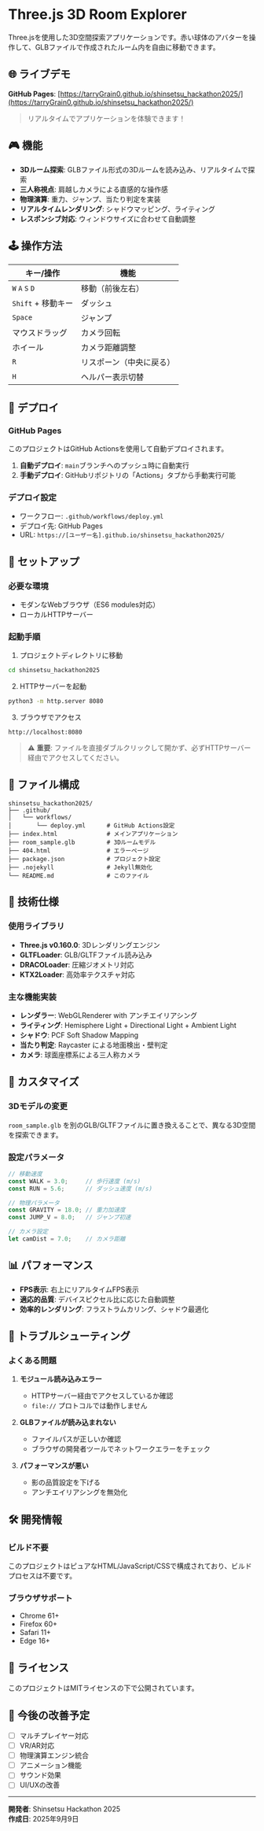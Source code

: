 # Three.js 3D Room Explorer

Three.jsを使用した3D空間探索アプリケーションです。赤い球体のアバターを操作して、GLBファイルで作成されたルーム内を自由に移動できます。

## 🌐 ライブデモ

**GitHub Pages**: [https://tarryGrain0.github.io/shinsetsu_hackathon2025/](https://tarryGrain0.github.io/shinsetsu_hackathon2025/)

> リアルタイムでアプリケーションを体験できます！

## 🎮 機能

- **3Dルーム探索**: GLBファイル形式の3Dルームを読み込み、リアルタイムで探索
- **三人称視点**: 肩越しカメラによる直感的な操作感
- **物理演算**: 重力、ジャンプ、当たり判定を実装
- **リアルタイムレンダリング**: シャドウマッピング、ライティング
- **レスポンシブ対応**: ウィンドウサイズに合わせて自動調整

## 🕹️ 操作方法

| キー/操作          | 機能                     |
| ------------------ | ------------------------ |
| `W` `A` `S` `D`    | 移動（前後左右）         |
| `Shift` + 移動キー | ダッシュ                 |
| `Space`            | ジャンプ                 |
| マウスドラッグ     | カメラ回転               |
| ホイール           | カメラ距離調整           |
| `R`                | リスポーン（中央に戻る） |
| `H`                | ヘルパー表示切替         |

## 🚀 デプロイ

### GitHub Pages
このプロジェクトはGitHub Actionsを使用して自動デプロイされます。

1. **自動デプロイ**: `main`ブランチへのプッシュ時に自動実行
2. **手動デプロイ**: GitHubリポジトリの「Actions」タブから手動実行可能

### デプロイ設定
- ワークフロー: `.github/workflows/deploy.yml`
- デプロイ先: GitHub Pages
- URL: `https://[ユーザー名].github.io/shinsetsu_hackathon2025/`

## 🚀 セットアップ

### 必要な環境
- モダンなWebブラウザ（ES6 modules対応）
- ローカルHTTPサーバー

### 起動手順

1. プロジェクトディレクトリに移動
```bash
cd shinsetsu_hackathon2025
```

2. HTTPサーバーを起動
```bash
python3 -m http.server 8080
```

3. ブラウザでアクセス
```
http://localhost:8080
```

> ⚠️ **重要**: ファイルを直接ダブルクリックして開かず、必ずHTTPサーバー経由でアクセスしてください。

## 📁 ファイル構成

```
shinsetsu_hackathon2025/
├── .github/
│   └── workflows/
│       └── deploy.yml      # GitHub Actions設定
├── index.html              # メインアプリケーション
├── room_sample.glb         # 3Dルームモデル
├── 404.html                # エラーページ
├── package.json            # プロジェクト設定
├── .nojekyll               # Jekyll無効化
└── README.md               # このファイル
```

## 🔧 技術仕様

### 使用ライブラリ
- **Three.js v0.160.0**: 3Dレンダリングエンジン
- **GLTFLoader**: GLB/GLTFファイル読み込み
- **DRACOLoader**: 圧縮ジオメトリ対応
- **KTX2Loader**: 高効率テクスチャ対応

### 主な機能実装
- **レンダラー**: WebGLRenderer with アンチエイリアシング
- **ライティング**: Hemisphere Light + Directional Light + Ambient Light
- **シャドウ**: PCF Soft Shadow Mapping
- **当たり判定**: Raycaster による地面検出・壁判定
- **カメラ**: 球面座標系による三人称カメラ

## 🎨 カスタマイズ

### 3Dモデルの変更
`room_sample.glb` を別のGLB/GLTFファイルに置き換えることで、異なる3D空間を探索できます。

### 設定パラメータ
```javascript
// 移動速度
const WALK = 3.0;     // 歩行速度 (m/s)
const RUN = 5.6;      // ダッシュ速度 (m/s)

// 物理パラメータ
const GRAVITY = 18.0; // 重力加速度
const JUMP_V = 8.0;   // ジャンプ初速

// カメラ設定
let camDist = 7.0;    // カメラ距離
```

## 📊 パフォーマンス

- **FPS表示**: 右上にリアルタイムFPS表示
- **適応的品質**: デバイスピクセル比に応じた自動調整
- **効率的レンダリング**: フラストラムカリング、シャドウ最適化

## 🐛 トラブルシューティング

### よくある問題

1. **モジュール読み込みエラー**
   - HTTPサーバー経由でアクセスしているか確認
   - `file://` プロトコルでは動作しません

2. **GLBファイルが読み込まれない**
   - ファイルパスが正しいか確認
   - ブラウザの開発者ツールでネットワークエラーをチェック

3. **パフォーマンスが悪い**
   - 影の品質設定を下げる
   - アンチエイリアシングを無効化

## 🛠️ 開発情報

### ビルド不要
このプロジェクトはピュアなHTML/JavaScript/CSSで構成されており、ビルドプロセスは不要です。

### ブラウザサポート
- Chrome 61+
- Firefox 60+
- Safari 11+
- Edge 16+

## 📝 ライセンス

このプロジェクトはMITライセンスの下で公開されています。

## 🎯 今後の改善予定

- [ ] マルチプレイヤー対応
- [ ] VR/AR対応
- [ ] 物理演算エンジン統合
- [ ] アニメーション機能
- [ ] サウンド効果
- [ ] UI/UXの改善

---

**開発者**: Shinsetsu Hackathon 2025  
**作成日**: 2025年9月9日
